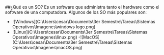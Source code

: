 ##¿Qué es un SO?
Es un software que administra tanto el hardware como el software de una computadora. Algunos de los SO más populares son:

- ![Windows](C:\Users\cesar\Documents\3er Semestre\Tareas\Sistemas Operativos\Imagenes\windows logo.png)
- ![Linux](C:\Users\cesar\Documents\3er Semestre\Tareas\Sistemas Operativos\Imagenes\linux.png)
-![MacOS](C:\Users\cesar\Documents\3er Semestre\Tareas\Sistemas Operativos\Imagenes\macOS.png)

